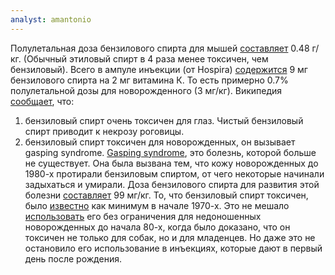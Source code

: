 ```yaml
---
analyst: amantonio
---
```


Полулетальная доза бензилового спирта для мышей [составляет](http://www.sciencedirect.com/science/article/pii/0041008X71903152) 0.48 г/кг. (Обычный этиловый спирт в 4 раза менее токсичен, чем бензиловый).
Всего в ампуле инъекции (от Hospira) [содержится](https://dailymed.nlm.nih.gov/dailymed/getFile.cfm?setid=e8808230-2c44-44c6-8cab-8f29b6b34051&type=pdf&name=e8808230-2c44-44c6-8cab-8f29b6b34051) 9 мг бензилового спирта на 2 мг витамина К. То есть примерно 0.7% полулетальной дозы для новорожденного (3 мг/кг).
Википедия [сообщает](https://en.wikipedia.org/wiki/Benzyl_alcohol), что:
1) бензиловый спирт очень токсичен для глаз. Чистый бензиловый спирт приводит к некрозу роговицы.
2) бензиловый спирт токсичен для новорожденных, он вызывает gasping syndrome.
[Gasping syndrome](http://medical-dictionary.thefreedictionary.com/Gasping+Syndrome), это болезнь, которой больше не существует. Она была вызвана тем, что кожу новорожденных до 1980-х протирали бензиловым спиртом, от чего некоторые начинали задыхаться и умирали. Доза бензилового спирта для развития этой болезни [составляет](http://www.nejm.org/doi/full/10.1056/NEJM198211253072206) 99 мг/кг.
То, что бензиловый спирт токсичен, было [известно](https://www.sciencedirect.com/science/article/pii/0041008X71903152) как минимум в начале 1970-х. Это не мешало [использовать](http://www.nejm.org/doi/full/10.1056/NEJM198211253072206) его без ограничения для недоношенных новорожденных до начала 80-х, когда было доказано, что он токсичен не только для собак, но и для младенцев. Но даже это не остановило его использование в инъекциях, которые дают в первый день после рождения.
